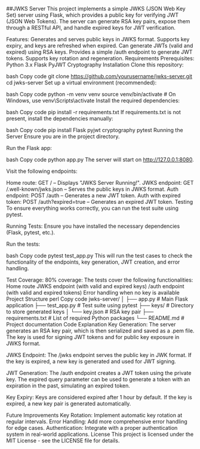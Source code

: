 ##JWKS Server
This project implements a simple JWKS (JSON Web Key Set) server using Flask, which provides a public key for verifying JWT (JSON Web Tokens). The server can generate RSA key pairs, expose them through a RESTful API, and handle expired keys for JWT verification.

Features:
Generates and serves public keys in JWKS format.
Supports key expiry, and keys are refreshed when expired.
Can generate JWTs (valid and expired) using RSA keys.
Provides a simple /auth endpoint to generate JWT tokens.
Supports key rotation and regeneration.
Requirements
Prerequisites:
Python 3.x
Flask
PyJWT
Cryptography
Installation
Clone this repository:

bash
Copy code
git clone https://github.com/yourusername/jwks-server.git
cd jwks-server
Set up a virtual environment (recommended):

bash
Copy code
python -m venv venv
source venv/bin/activate  # On Windows, use venv\Scripts\activate
Install the required dependencies:

bash
Copy code
pip install -r requirements.txt
If requirements.txt is not present, install the dependencies manually:

bash
Copy code
pip install Flask pyjwt cryptography pytest
Running the Server
Ensure you are in the project directory.

Run the Flask app:

bash
Copy code
python app.py
The server will start on http://127.0.0.1:8080.

Visit the following endpoints:

Home route: GET / – Displays "JWKS Server Running!".
JWKS endpoint: GET /.well-known/jwks.json – Serves the public keys in JWKS format.
Auth endpoint: POST /auth – Generates a new JWT token.
Auth with expired token: POST /auth?expired=true – Generates an expired JWT token.
Testing
To ensure everything works correctly, you can run the test suite using pytest.

Running Tests:
Ensure you have installed the necessary dependencies (Flask, pytest, etc.).

Run the tests:

bash
Copy code
pytest test_app.py
This will run the test cases to check the functionality of the endpoints, key generation, JWT creation, and error handling.

Test Coverage:
80% coverage: The tests cover the following functionalities:
Home route
JWKS endpoint (with valid and expired keys)
/auth endpoint (with valid and expired tokens)
Error handling when no key is available
Project Structure
perl
Copy code
jwks-server/
│
├── app.py              # Main Flask application
├── test_app.py         # Test suite using pytest
├── keys/               # Directory to store generated keys
│   └── key.json        # RSA key pair
├── requirements.txt    # List of required Python packages
└── README.md           # Project documentation
Code Explanation
Key Generation: The server generates an RSA key pair, which is then serialized and saved as a .pem file. The key is used for signing JWT tokens and for public key exposure in JWKS format.

JWKS Endpoint: The /jwks endpoint serves the public key in JWK format. If the key is expired, a new key is generated and used for JWT signing.

JWT Generation: The /auth endpoint creates a JWT token using the private key. The expired query parameter can be used to generate a token with an expiration in the past, simulating an expired token.

Key Expiry: Keys are considered expired after 1 hour by default. If the key is expired, a new key pair is generated automatically.

Future Improvements
Key Rotation: Implement automatic key rotation at regular intervals.
Error Handling: Add more comprehensive error handling for edge cases.
Authentication: Integrate with a proper authentication system in real-world applications.
License
This project is licensed under the MIT License - see the LICENSE file for details.